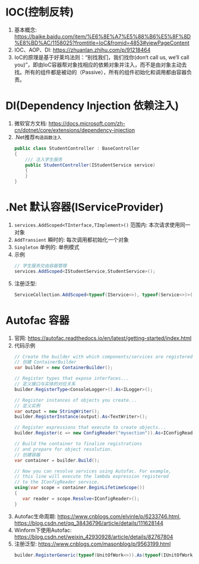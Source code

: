 # IOC(控制反转)
1. 基本概念: https://baike.baidu.com/item/%E6%8E%A7%E5%88%B6%E5%8F%8D%E8%BD%AC/1158025?fromtitle=IoC&fromid=4853#viewPageContent
2. IOC、AOP、DI: https://zhuanlan.zhihu.com/p/91218464
3. IoC的原理是基于好莱坞法则：“别找我们，我们找你(don‘t call us, we‘ll call you)”，即由IoC容器帮对象找相应的依赖对象并注入，而不是由对象主动去找。所有的组件都是被动的（Passive），所有的组件初始化和调用都由容器负责。

# DI(Dependency Injection 依赖注入)
1. 微软官方文档: https://docs.microsoft.com/zh-cn/dotnet/core/extensions/dependency-injection
2. .Net推荐``构造函数注入``
   ```C#
   public class StudentController : BaseController
   {
       /// 注入学生服务
       public StudentController(IStudentService service)
       {
       }
   }
   ```

# .Net 默认容器(IServiceProvider)
1. ``services.AddScoped<TInterface,TImplement>()`` 范围内: 本次请求使用同一对象
2. ``AddTransient`` 瞬时的: 每次调用都初始化一个对象
3. ``Singleton`` 单例的: 单例模式
4. 示例
   ```C#
   // 学生服务交由容器管理
   services.AddScoped<IStudentService,StudentService>();
   ```
5. 注册泛型:
   ```C#
   ServiceCollection.AddScoped<typeof(IService<>), typeof(Service<>)>();
   ```

# Autofac 容器
1. 官网: https://autofac.readthedocs.io/en/latest/getting-started/index.html
2. 代码示例
   ```C#
   // Create the builder with which components/services are registered.
   // 创建 ContainerBuilder
   var builder = new ContainerBuilder();

   // Register types that expose interfaces...
   // 定义接口与实体的对应关系
   builder.RegisterType<ConsoleLogger>().As<ILogger>();

   // Register instances of objects you create...
   // 定义实例
   var output = new StringWriter();
   builder.RegisterInstance(output).As<TextWriter>();

   // Register expressions that execute to create objects...
   builder.Register(c => new ConfigReader("mysection")).As<IConfigReader>();

   // Build the container to finalize registrations
   // and prepare for object resolution.
   // 创建容器
   var container = builder.Build();

   // Now you can resolve services using Autofac. For example,
   // this line will execute the lambda expression registered
   // to the IConfigReader service.
   using(var scope = container.BeginLifetimeScope())
   {
      var reader = scope.Resolve<IConfigReader>();
   }
   ```
3. Autofac生命周期: https://www.cnblogs.com/elvinle/p/6233746.html, https://blog.csdn.net/qq_38436796/article/details/111628144
4. Winform下使用Autofac: https://blog.csdn.net/weixin_42930928/article/details/82767804
5. 注册泛型: https://www.cnblogs.com/masonblog/p/9563199.html
   ```C#
   builder.RegisterGeneric(typeof(UnitOfWork<>)).As(typeof(IUnitOfWork<>)).SingleInstance();
   ```